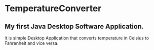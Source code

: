 # TemperatureConverter
## My first Java Desktop Software Application.
It is simple Desktop Application that converts temperature in Celsius to Fahrenheit and vice versa. 
